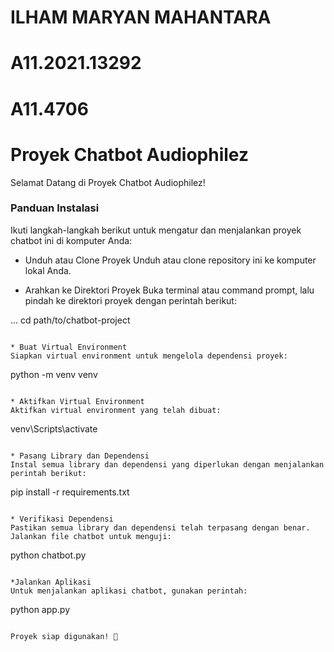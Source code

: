 # ILHAM MARYAN MAHANTARA
# A11.2021.13292
# A11.4706

# Proyek Chatbot Audiophilez

Selamat Datang di Proyek Chatbot Audiophilez!

### Panduan Instalasi
Ikuti langkah-langkah berikut untuk mengatur dan menjalankan proyek chatbot ini di komputer Anda:

* Unduh atau Clone Proyek
Unduh atau clone repository ini ke komputer lokal Anda.

* Arahkan ke Direktori Proyek
Buka terminal atau command prompt, lalu pindah ke direktori proyek dengan perintah berikut:

...
cd path/to/chatbot-project
```

* Buat Virtual Environment
Siapkan virtual environment untuk mengelola dependensi proyek:

```
python -m venv venv
```

* Aktifkan Virtual Environment
Aktifkan virtual environment yang telah dibuat:

```
venv\Scripts\activate
```

* Pasang Library dan Dependensi
Instal semua library dan dependensi yang diperlukan dengan menjalankan perintah berikut:

```
pip install -r requirements.txt
```

* Verifikasi Dependensi
Pastikan semua library dan dependensi telah terpasang dengan benar. Jalankan file chatbot untuk menguji:

```
python chatbot.py
```

*Jalankan Aplikasi
Untuk menjalankan aplikasi chatbot, gunakan perintah: 

```
python app.py
```

Proyek siap digunakan! 🚀



